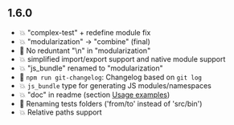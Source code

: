## 1.6.0
- :boom: "complex-test" + redefine module fix
- :boom: "modularization" → "combine" (final)
- :hammer: No reduntant "\n" in "modularization"
- :boom: simplified import/export support and native module support
- :boom: "js_bundle" renamed to "modularization"
- :rocket: `npm run git-changelog`: Changelog based on `git log`
- :boom: `js_bundle` type for generating JS modules/namespaces
- :boom: "doc" in readme (section [Usage examples](.README.md#usage-examples))
- :hammer: Renaming tests folders ('from/to' instead of 'src/bin')
- :boom: Relative paths support
